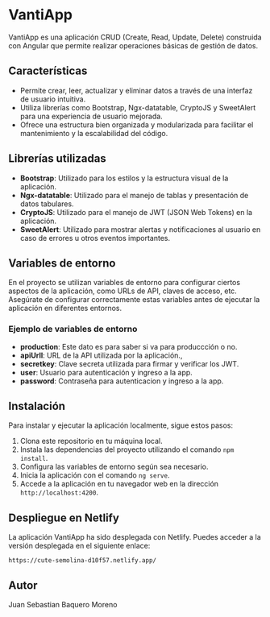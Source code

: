 # VantiApp

VantiApp es una aplicación CRUD (Create, Read, Update, Delete) construida con Angular que permite realizar operaciones básicas de gestión de datos.

## Características

- Permite crear, leer, actualizar y eliminar datos a través de una interfaz de usuario intuitiva.
- Utiliza librerías como Bootstrap, Ngx-datatable, CryptoJS y SweetAlert para una experiencia de usuario mejorada.
- Ofrece una estructura bien organizada y modularizada para facilitar el mantenimiento y la escalabilidad del código.

## Librerías utilizadas

- **Bootstrap**: Utilizado para los estilos y la estructura visual de la aplicación.
- **Ngx-datatable**: Utilizado para el manejo de tablas y presentación de datos tabulares.
- **CryptoJS**: Utilizado para el manejo de JWT (JSON Web Tokens) en la aplicación.
- **SweetAlert**: Utilizado para mostrar alertas y notificaciones al usuario en caso de errores u otros eventos importantes.

## Variables de entorno

En el proyecto se utilizan variables de entorno para configurar ciertos aspectos de la aplicación, como URLs de API, claves de acceso, etc. Asegúrate de configurar correctamente estas variables antes de ejecutar la aplicación en diferentes entornos.

### Ejemplo de variables de entorno

- **production**: Este dato es para saber si va para produccción o no.
- **apiUrll**: URL de la API utilizada por la aplicación.,
- **secretkey**: Clave secreta utilizada para firmar y verificar los JWT.
- **user**: Usuario para autenticación y ingreso a la app.
- **password**: Contraseña para autenticacion y ingreso a la app.

## Instalación

Para instalar y ejecutar la aplicación localmente, sigue estos pasos:

1. Clona este repositorio en tu máquina local.
2. Instala las dependencias del proyecto utilizando el comando `npm install`.
3. Configura las variables de entorno según sea necesario.
4. Inicia la aplicación con el comando `ng serve`.
5. Accede a la aplicación en tu navegador web en la dirección `http://localhost:4200`.

## Despliegue en Netlify

La aplicación VantiApp ha sido desplegada con Netlify. Puedes acceder a la versión desplegada en el siguiente enlace:

`https://cute-semolina-d10f57.netlify.app/`

## Autor

Juan Sebastian Baquero Moreno
